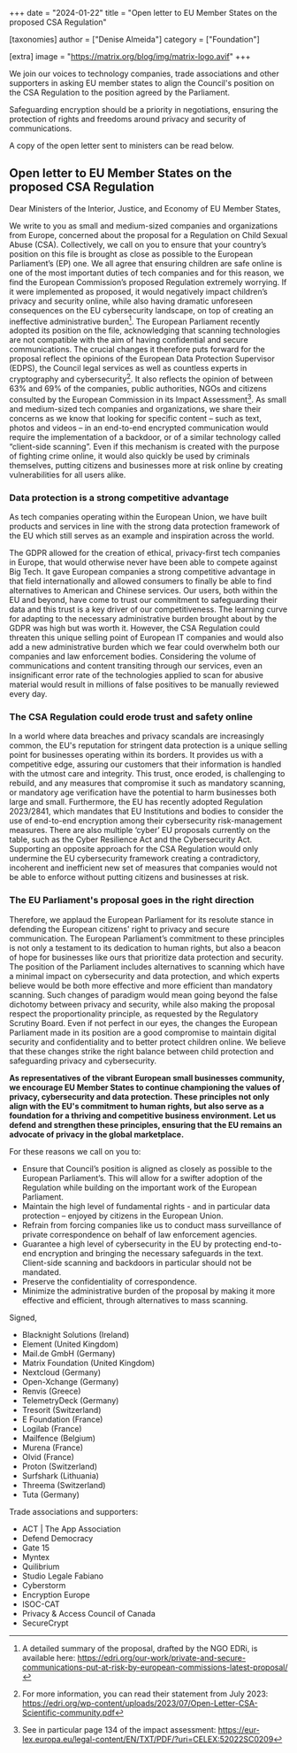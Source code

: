 +++
date = "2024-01-22"
title = "Open letter to EU Member States on the proposed CSA Regulation"

[taxonomies]
author = ["Denise Almeida"]
category = ["Foundation"]

[extra]
image = "https://matrix.org/blog/img/matrix-logo.avif"
+++

We join our voices to technology companies, trade associations and other supporters in asking EU member states to align the Council's position on the CSA Regulation to the position agreed by the Parliament.

Safeguarding encryption should be a priority in negotiations, ensuring the protection of rights and freedoms around privacy and security of communications.

A copy of the open letter sent to ministers can be read below.

## Open letter to EU Member States on the proposed CSA Regulation
 
Dear Ministers of the Interior, Justice, and Economy of EU Member States,
 
We write to you as small and medium-sized companies and organizations from Europe, concerned about the proposal for a Regulation on Child Sexual Abuse (CSA). Collectively, we call on you to ensure that your country’s position on this file is brought as close as possible to the European Parliament’s (EP) one.
We all agree that ensuring children are safe online is one of the most important duties of tech companies and for this reason, we find the European Commission’s proposed Regulation extremely worrying. If it were implemented as proposed, it would negatively impact children’s privacy and security online, while also having dramatic unforeseen consequences on the EU cybersecurity landscape, on top of creating an ineffective administrative burden[^1].
The European Parliament recently adopted its position on the file, acknowledging that scanning technologies are not compatible with the aim of having confidential and secure communications.  The crucial changes it therefore puts forward for the proposal reflect the opinions of the European Data Protection Supervisor (EDPS), the Council legal services as well as countless experts in cryptography and cybersecurity[^2]. It also reflects the opinion of between 63% and 69% of the companies, public authorities, NGOs and citizens consulted by the European Commission in its Impact Assessment[^3].
As small and medium-sized tech companies and organizations, we share their concerns as we know that looking for specific content – such as text, photos and videos – in an end-to-end encrypted communication would require the implementation of a backdoor, or of a similar technology called “client-side scanning”. Even if this mechanism is created with the purpose of fighting crime online, it would also quickly be used by criminals themselves, putting citizens and businesses more at risk online by creating vulnerabilities for all users alike.
 
### Data protection is a strong competitive advantage

As tech companies operating within the European Union, we have built products and services in line with the strong data protection framework of the EU which still serves as an example and inspiration across the world.

The GDPR allowed for the creation of ethical, privacy-first tech companies in Europe, that would otherwise never have been able to compete against Big Tech. It gave European companies a strong competitive advantage in that field internationally and allowed consumers to finally be able to find alternatives to American and Chinese services. Our users, both within the EU and beyond, have come to trust our commitment to safeguarding their data and this trust is a key driver of our competitiveness. The learning curve for adapting to the necessary administrative burden brought about by the GDPR was high but was worth it.
However, the CSA Regulation could threaten this unique selling point of European IT companies and would also add a new administrative burden which we fear could overwhelm both our companies and law enforcement bodies. Considering the volume of communications and content transiting through our services, even an insignificant error rate of the technologies applied to scan for abusive material would result in millions of false positives to be manually reviewed every day.
 
### The CSA Regulation could erode trust and safety online

In a world where data breaches and privacy scandals are increasingly common, the EU's reputation for stringent data protection is a unique selling point for businesses operating within its borders. It provides us with a competitive edge, assuring our customers that their information is handled with the utmost care and integrity. This trust, once eroded, is challenging to rebuild, and any measures that compromise it such as mandatory scanning, or mandatory age verification have the potential to harm businesses both large and small.
Furthermore, the EU has recently adopted Regulation 2023/2841, which mandates that EU Institutions and bodies to consider the use of end-to-end encryption among their cybersecurity risk-management measures. There are also multiple ‘cyber’ EU proposals currently on the table, such as the Cyber Resilience Act and the Cybersecurity Act. Supporting an opposite approach for the CSA Regulation would only undermine the EU cybersecurity framework creating a contradictory, incoherent and inefficient new set of measures that companies would not be able to enforce without putting citizens and businesses at risk.
 
### The EU Parliament's proposal goes in the right direction

Therefore, we applaud the European Parliament for its resolute stance in defending the European citizens' right to privacy and secure communication. The European Parliament’s commitment to these principles is not only a testament to its dedication to human rights, but also a beacon of hope for businesses like ours that prioritize data protection and security. The position of the Parliament includes alternatives to scanning which have a minimal impact on cybersecurity and data protection, and which experts believe would be both more effective and more efficient than mandatory scanning. Such changes of paradigm would mean going beyond the false dichotomy between privacy and security, while also making the proposal respect the proportionality principle, as requested by the Regulatory Scrutiny Board.
Even if not perfect in our eyes, the changes the European Parliament made in its position are a good compromise to maintain digital security and confidentiality and to better protect children online. We believe that these changes strike the right balance between child protection and safeguarding privacy and cybersecurity.
 
**As representatives of the vibrant European small businesses community, we encourage EU Member States to continue championing the values of privacy, cybersecurity and data protection. These principles not only align with the EU's commitment to human rights, but also serve as a foundation for a thriving and competitive business environment. Let us defend and strengthen these principles, ensuring that the EU remains an advocate of privacy in the global marketplace.**
 
For these reasons we call on you to:
 - Ensure that Council’s position is aligned as closely as possible to the European Parliament’s. This will allow for a swifter adoption of the Regulation while building on the important work of the European Parliament.
 - Maintain the high level of fundamental rights - and in particular data protection – enjoyed by citizens in the European Union.
 - Refrain from forcing companies like us to conduct mass surveillance of private correspondence on behalf of law enforcement agencies.
 - Guarantee a high level of cybersecurity in the EU by protecting end-to-end encryption and bringing the necessary safeguards in the text. Client-side scanning and backdoors in particular should not be mandated.
 - Preserve the confidentiality of correspondence.
 - Minimize the administrative burden of the proposal by making it more effective and efficient, through alternatives to mass scanning.

Signed,

- Blacknight Solutions (Ireland) 
- Element (United Kingdom)
- Mail.de GmbH (Germany)
- Matrix Foundation (United Kingdom) 
- Nextcloud (Germany)
- Open-Xchange (Germany) 
- Renvis (Greece) 
- TelemetryDeck (Germany) 
- Tresorit (Switzerland)
- E Foundation (France) 
- Logilab (France) 
- Mailfence (Belgium) 
- Murena (France) 
- Olvid (France)
- Proton (Switzerland) 
- Surfshark (Lithuania) 
- Threema (Switzerland) 
- Tuta (Germany)

Trade associations and supporters:

- ACT | The App Association 
- Defend Democracy
- Gate 15 
- Myntex
- Quilibrium
- Studio Legale Fabiano
- Cyberstorm
- Encryption Europe
- ISOC-CAT
- Privacy & Access Council of Canada
- SecureCrypt

[^1]: A detailed summary of the proposal, drafted by the NGO EDRi, is available here: <https://edri.org/our-work/private-and-secure-communications-put-at-risk-by-european-commissions-latest-proposal/>

[^2]: For more information, you can read their statement from July 2023: <https://edri.org/wp-content/uploads/2023/07/Open-Letter-CSA-Scientific-community.pdf>

[^3]: See in particular page 134 of the impact assessment: <https://eur-lex.europa.eu/legal-content/EN/TXT/PDF/?uri=CELEX:52022SC0209>
